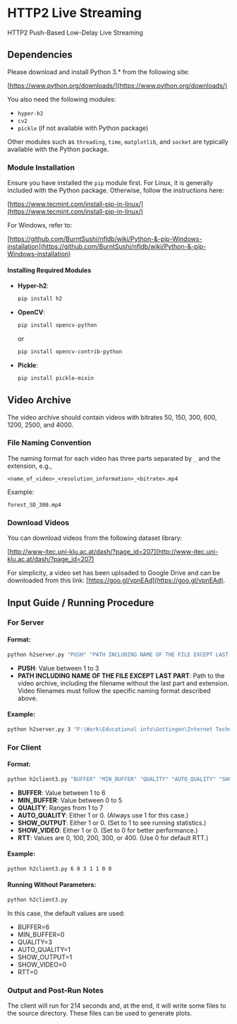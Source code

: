 # HTTP2 Live Streaming
HTTP2 Push-Based Low-Delay Live Streaming


## Dependencies

Please download and install Python 3.* from the following site:

[https://www.python.org/downloads/](https://www.python.org/downloads/)

You also need the following modules:

- `hyper-h2`
- `cv2`
- `pickle` (if not available with Python package)

Other modules such as `threading`, `time`, `matplotlib`, and `socket` are typically available with the Python package.

### Module Installation

Ensure you have installed the `pip` module first. For Linux, it is generally included with the Python package. Otherwise, follow the instructions here:

[https://www.tecmint.com/install-pip-in-linux/](https://www.tecmint.com/install-pip-in-linux/)

For Windows, refer to:

[https://github.com/BurntSushi/nfldb/wiki/Python-&-pip-Windows-installation](https://github.com/BurntSushi/nfldb/wiki/Python-&-pip-Windows-installation)

#### Installing Required Modules

- **Hyper-h2**:
  ```bash
  pip install h2
  ```

- **OpenCV**:
  ```bash
  pip install opencv-python
  ```
  or
  ```bash
  pip install opencv-contrib-python
  ```

- **Pickle**:
  ```bash
  pip install pickle-mixin
  ```

## Video Archive

The video archive should contain videos with bitrates 50, 150, 300, 600, 1200, 2500, and 4000. 

### File Naming Convention

The naming format for each video has three parts separated by `_` and the extension, e.g.,

```
<name_of_video>_<resolution_information>_<bitrate>.mp4
```

Example:

```
forest_SD_300.mp4
```

### Download Videos

You can download videos from the following dataset library:

[http://www-itec.uni-klu.ac.at/dash/?page_id=207](http://www-itec.uni-klu.ac.at/dash/?page_id=207)

For simplicity, a video set has been uploaded to Google Drive and can be downloaded from this link: [https://goo.gl/vpnEAd](https://goo.gl/vpnEAd).

## Input Guide / Running Procedure

### For Server

#### Format:

```bash
python h2server.py "PUSH" "PATH INCLUDING NAME OF THE FILE EXCEPT LAST PART" "VIDEO EXTENSION"
```

- **PUSH**: Value between 1 to 3
- **PATH INCLUDING NAME OF THE FILE EXCEPT LAST PART**: Path to the video archive, including the filename without the last part and extension. Video filenames must follow the specific naming format described above.

#### Example:

```bash
python h2server.py 3 "F:\Work\Educational info\Gottingen\Internet Technologies\video_archive\forest_SD" "mp4"
```

### For Client

#### Format:

```bash
python h2client3.py "BUFFER" "MIN_BUFFER" "QUALITY" "AUTO_QUALITY" "SHOW_OUTPUT" "SHOW_VIDEO" "RTT"
```

- **BUFFER**: Value between 1 to 6
- **MIN_BUFFER**: Value between 0 to 5
- **QUALITY**: Ranges from 1 to 7
- **AUTO_QUALITY**: Either 1 or 0. (Always use 1 for this case.)
- **SHOW_OUTPUT**: Either 1 or 0. (Set to 1 to see running statistics.)
- **SHOW_VIDEO**: Either 1 or 0. (Set to 0 for better performance.)
- **RTT**: Values are 0, 100, 200, 300, or 400. (Use 0 for default RTT.)

#### Example:

```bash
python h2client3.py 6 0 3 1 1 0 0
```

#### Running Without Parameters:

```bash
python h2client3.py
```

In this case, the default values are used:

- BUFFER=6
- MIN_BUFFER=0
- QUALITY=3
- AUTO_QUALITY=1
- SHOW_OUTPUT=1
- SHOW_VIDEO=0
- RTT=0

### Output and Post-Run Notes

The client will run for 214 seconds and, at the end, it will write some files to the source directory. These files can be used to generate plots.
